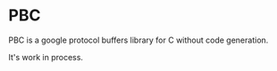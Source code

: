 PBC
===

PBC is a google protocol buffers library for C without code generation.

It's work in process.